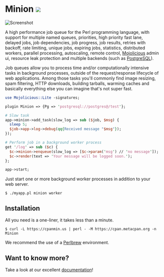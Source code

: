 
# Minion [![](https://github.com/mojolicious/minion/workflows/linux/badge.svg)](https://github.com/mojolicious/minion/actions)

![Screenshot](https://raw.github.com/mojolicious/minion/main/examples/admin.png?raw=true)

  A high performance job queue for the Perl programming language, with support for multiple named queues, priorities,
  high priority fast lane, delayed jobs, job dependencies, job progress, job results, retries with backoff, rate
  limiting, unique jobs, expiring jobs, statistics, distributed workers, parallel processing, autoscaling, remote
  control, [Mojolicious](https://mojolicious.org) admin ui, resource leak protection and multiple backends (such as
  [PostgreSQL](https://www.postgresql.org)).

  Job queues allow you to process time and/or computationally intensive tasks in background processes, outside of the
  request/response lifecycle of web applications. Among those tasks you'll commonly find image resizing, spam filtering,
  HTTP downloads, building tarballs, warming caches and basically everything else you can imagine that's not super fast.

```perl
use Mojolicious::Lite -signatures;

plugin Minion => {Pg => 'postgresql://postgres@/test'};

# Slow task
app->minion->add_task(slow_log => sub ($job, $msg) {
  sleep 5;
  $job->app->log->debug(qq{Received message "$msg"});
});

# Perform job in a background worker process
get '/log' => sub ($c) {
  $c->minion->enqueue(slow_log => [$c->param('msg') // 'no message']);
  $c->render(text => 'Your message will be logged soon.');
};

app->start;
```

  Just start one or more background worker processes in addition to your web server.

    $ ./myapp.pl minion worker

## Installation

  All you need is a one-liner, it takes less than a minute.

    $ curl -L https://cpanmin.us | perl - -M https://cpan.metacpan.org -n Minion

  We recommend the use of a [Perlbrew](http://perlbrew.pl) environment.

## Want to know more?

  Take a look at our excellent [documentation](https://mojolicious.org/perldoc/Minion/Guide)!
